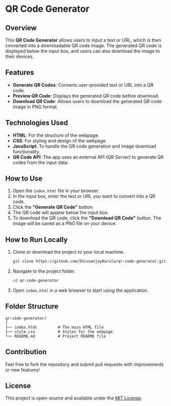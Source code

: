 
# QR Code Generator

## Overview

This **QR Code Generator** allows users to input a text or URL, which is then converted into a downloadable QR code image. The generated QR code is displayed below the input box, and users can also download the image to their devices.

## Features

- **Generate QR Codes**: Converts user-provided text or URL into a QR code.
- **Preview QR Code**: Displays the generated QR code before download.
- **Download QR Code**: Allows users to download the generated QR code image in PNG format.

## Technologies Used

- **HTML**: For the structure of the webpage.
- **CSS**: For styling and design of the webpage.
- **JavaScript**: To handle the QR code generation and image download functionality.
- **QR Code API**: The app uses an external API (QR Server) to generate QR codes from the input data.

## How to Use

1. Open the `index.html` file in your browser.
2. In the input box, enter the text or URL you want to convert into a QR code.
3. Click the **"Generate QR Code"** button.
4. The QR code will appear below the input box.
5. To download the QR code, click the **"Download QR Code"** button. The image will be saved as a PNG file on your device.

## How to Run Locally

1. Clone or download the project to your local machine.
   ```bash
   git clone https://github.com/ShivaanjayNarula/qr-code-generator.git
   ```
2. Navigate to the project folder.
   ```bash
   cd qr-code-generator
   ```
3. Open `index.html` in a web browser to start using the application.

## Folder Structure

```
qr-code-generator/
│
├── index.html         # The main HTML file
├── style.css          # Styles for the webpage
└── README.md          # Project README file
```

## Contribution

Feel free to fork the repository and submit pull requests with improvements or new features!

## License

This project is open-source and available under the [MIT License](LICENSE).
